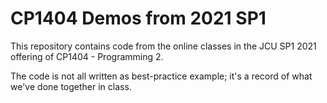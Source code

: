 # CP1404 Demos from 2021 SP1

This repository contains code from the online classes in the JCU SP1 2021 offering of CP1404 - Programming 2.

The code is not all written as best-practice example; it's a record of what we've done together in class.
